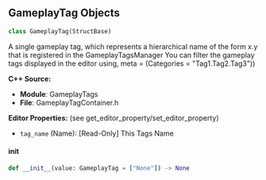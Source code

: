 ## GameplayTag Objects

```python
class GameplayTag(StructBase)
```

A single gameplay tag, which represents a hierarchical name of the form x.y that is registered in the GameplayTagsManager
You can filter the gameplay tags displayed in the editor using, meta = (Categories = "Tag1.Tag2.Tag3"))

**C++ Source:**

- **Module**: GameplayTags
- **File**: GameplayTagContainer.h

**Editor Properties:** (see get_editor_property/set_editor_property)

- ``tag_name`` (Name):  [Read-Only] This Tags Name

<a id="unreal.GameplayTag.__init__"></a>

#### __init__

```python
def __init__(value: GameplayTag = ["None"]) -> None
```

<a id="unreal.PlayerKeyMapping"></a>